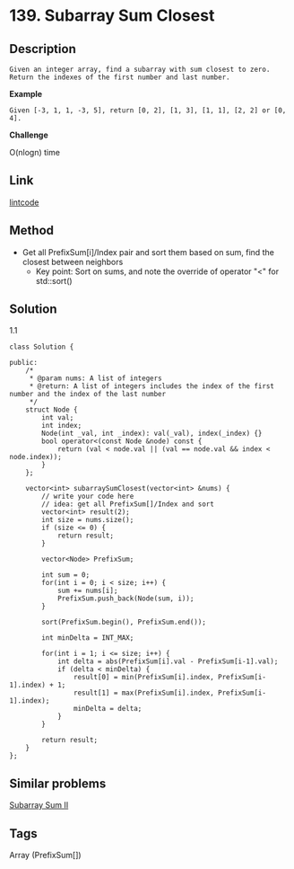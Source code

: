 # 139. Subarray Sum Closest

## Description
~~~
Given an integer array, find a subarray with sum closest to zero. Return the indexes of the first number and last number.

~~~

**Example**
```
Given [-3, 1, 1, -3, 5], return [0, 2], [1, 3], [1, 1], [2, 2] or [0, 4].
```
**Challenge**

O(nlogn) time

## Link
[lintcode](https://www.lintcode.com/problem/subarray-sum-closest/)

## Method
* Get all PrefixSum[i]/Index pair and sort them based on sum, find the closest between neighbors
    * Key point: Sort on sums, and note the override of operator "<" for std::sort()

## Solution
1.1 
~~~
class Solution {

public:
    /*
     * @param nums: A list of integers
     * @return: A list of integers includes the index of the first number and the index of the last number
     */
    struct Node {
        int val;
        int index;
        Node(int _val, int _index): val(_val), index(_index) {}
        bool operator<(const Node &node) const {
            return (val < node.val || (val == node.val && index < node.index));
        }    
    };
    
    vector<int> subarraySumClosest(vector<int> &nums) {
        // write your code here
        // idea: get all PrefixSum[]/Index and sort 
        vector<int> result(2);
        int size = nums.size();
        if (size <= 0) {
            return result;
        }
        
        vector<Node> PrefixSum;

        int sum = 0;
        for(int i = 0; i < size; i++) {
            sum += nums[i];
            PrefixSum.push_back(Node(sum, i)); 
        }
        
        sort(PrefixSum.begin(), PrefixSum.end());
        
        int minDelta = INT_MAX;
        
        for(int i = 1; i <= size; i++) {
            int delta = abs(PrefixSum[i].val - PrefixSum[i-1].val);
            if (delta < minDelta) {
                result[0] = min(PrefixSum[i].index, PrefixSum[i-1].index) + 1;
                result[1] = max(PrefixSum[i].index, PrefixSum[i-1].index);
                minDelta = delta;
            }
        }
        
        return result;        
    }
};
~~~

## Similar problems
[Subarray Sum II](https://www.lintcode.com/problem/subarray-sum-ii/)  

## Tags
Array (PrefixSum[])
